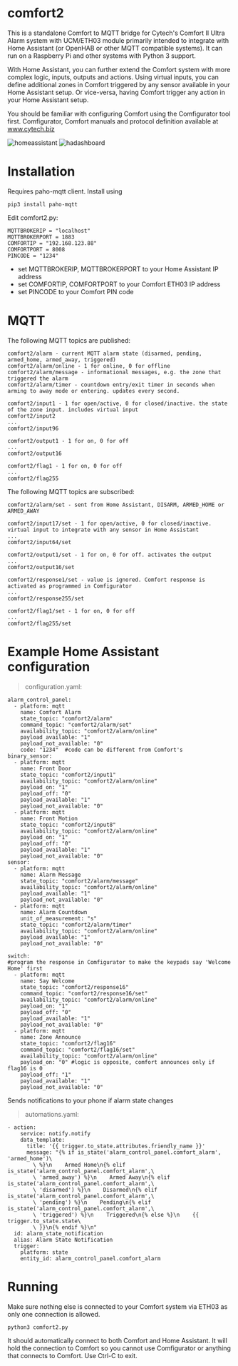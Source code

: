 # comfort2

This is a standalone Comfort to MQTT bridge for Cytech's Comfort II Ultra Alarm system with UCM/ETH03 module primarily intended to integrate with Home Assistant (or OpenHAB or other MQTT compatible systems). It can run on a Raspberry Pi and other systems with Python 3 support.

With Home Assistant, you can further extend the Comfort system with more complex logic, inputs, outputs and actions. Using virtual inputs, you can define additional zones in Comfort triggered by any sensor available in your Home Assistant setup. Or vice-versa, having Comfort trigger any action in your Home Assistant setup.

You should be familiar with configuring Comfort using the Comfigurator tool first. Comfigurator, Comfort manuals and protocol definition available at www.cytech.biz

![homeassistant](homeassistant.png)
![hadashboard](hadashboard.png)

# Installation

Requires paho-mqtt client. Install using
```
pip3 install paho-mqtt
```
Edit comfort2.py:
```
MQTTBROKERIP = "localhost"
MQTTBROKERPORT = 1883
COMFORTIP = "192.168.123.88"
COMFORTPORT = 8008
PINCODE = "1234"
```
- set MQTTBROKERIP, MQTTBROKERPORT to your Home Assistant IP address
- set COMFORTIP, COMFORTPORT to your Comfort ETH03 IP address
- set PINCODE to your Comfort PIN code

# MQTT

The following MQTT topics are published:
```
comfort2/alarm - current MQTT alarm state (disarmed, pending, armed_home, armed_away, triggered)
comfort2/alarm/online - 1 for online, 0 for offline
comfort2/alarm/message - informational messages, e.g. the zone that triggered the alarm
comfort2/alarm/timer - countdown entry/exit timer in seconds when arming to away mode or entering. updates every second.

comfort2/input1 - 1 for open/active, 0 for closed/inactive. the state of the zone input. includes virtual input
comfort2/input2
...
comfort2/input96

comfort2/output1 - 1 for on, 0 for off
...
comfort2/output16

comfort2/flag1 - 1 for on, 0 for off
...
comfort2/flag255
```

The following MQTT topics are subscribed:
```
comfort2/alarm/set - sent from Home Assistant, DISARM, ARMED_HOME or ARMED_AWAY

comfort2/input17/set - 1 for open/active, 0 for closed/inactive. virtual input to integrate with any sensor in Home Assistant
...
comfort2/input64/set

comfort2/output1/set - 1 for on, 0 for off. activates the output
...
comfort2/output16/set

comfort2/response1/set - value is ignored. Comfort response is activated as programmed in Comfigurator
...
comfort2/response255/set

comfort2/flag1/set - 1 for on, 0 for off
...
comfort2/flag255/set
```

# Example Home Assistant configuration
> configuration.yaml:
```
alarm_control_panel:
  - platform: mqtt
    name: Comfort Alarm
    state_topic: "comfort2/alarm"
    command_topic: "comfort2/alarm/set"
    availability_topic: "comfort2/alarm/online"
    payload_available: "1"
    payload_not_available: "0"
    code: "1234"  #code can be different from Comfort's
binary_sensor:
  - platform: mqtt
    name: Front Door
    state_topic: "comfort2/input1"
    availability_topic: "comfort2/alarm/online"
    payload_on: "1"
    payload_off: "0"
    payload_available: "1"
    payload_not_available: "0"    
  - platform: mqtt
    name: Front Motion
    state_topic: "comfort2/input8"
    availability_topic: "comfort2/alarm/online"
    payload_on: "1"
    payload_off: "0"
    payload_available: "1"
    payload_not_available: "0"
sensor:
  - platform: mqtt
    name: Alarm Message
    state_topic: "comfort2/alarm/message"
    availability_topic: "comfort2/alarm/online"
    payload_available: "1"
    payload_not_available: "0"
  - platform: mqtt
    name: Alarm Countdown
    unit_of_measurement: "s"
    state_topic: "comfort2/alarm/timer"
    availability_topic: "comfort2/alarm/online"
    payload_available: "1"
    payload_not_available: "0"
    
switch:
#program the response in Comfigurator to make the keypads say 'Welcome Home' first
  - platform: mqtt
    name: Say Welcome 
    state_topic: "comfort2/response16"
    command_topic: "comfort2/response16/set"
    availability_topic: "comfort2/alarm/online"
    payload_on: "1"
    payload_off: "0"
    payload_available: "1"
    payload_not_available: "0"
  - platform: mqtt
    name: Zone Announce
    state_topic: "comfort2/flag16"
    command_topic: "comfort2/flag16/set"
    availability_topic: "comfort2/alarm/online"
    payload_on: "0" #logic is opposite, comfort announces only if flag16 is 0
    payload_off: "1"
    payload_available: "1"
    payload_not_available: "0"
```

Sends notifications to your phone if alarm state changes
> automations.yaml:
```
- action:
    service: notify.notify
    data_template:
      title: '{{ trigger.to_state.attributes.friendly_name }}'
      message: "{% if is_state('alarm_control_panel.comfort_alarm', 'armed_home')\
        \ %}\n    Armed Home\n{% elif is_state('alarm_control_panel.comfort_alarm',\
        \ 'armed_away') %}\n    Armed Away\n{% elif is_state('alarm_control_panel.comfort_alarm',\
        \ 'disarmed') %}\n    Disarmed\n{% elif is_state('alarm_control_panel.comfort_alarm',\
        \ 'pending') %}\n    Pending\n{% elif is_state('alarm_control_panel.comfort_alarm',\
        \ 'triggered') %}\n    Triggered\n{% else %}\n    {{ trigger.to_state.state\
        \ }}\n{% endif %}\n"
  id: alarm_state_notification
  alias: Alarm State Notification
  trigger:
    platform: state
    entity_id: alarm_control_panel.comfort_alarm
```
# Running

Make sure nothing else is connected to your Comfort system via ETH03 as only one connection is allowed.
```
python3 comfort2.py
```
It should automatically connect to both Comfort and Home Assistant. It will hold the connection to Comfort so you cannot use Comfigurator or anything that connects to Comfort. Use Ctrl-C to exit.
